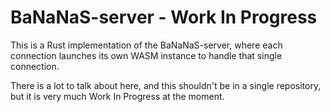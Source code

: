 # BaNaNaS-server - Work In Progress

This is a Rust implementation of the BaNaNaS-server, where each connection launches its own WASM instance to handle that single connection.

There is a lot to talk about here, and this shouldn't be in a single repository, but it is very much Work In Progress at the moment.
